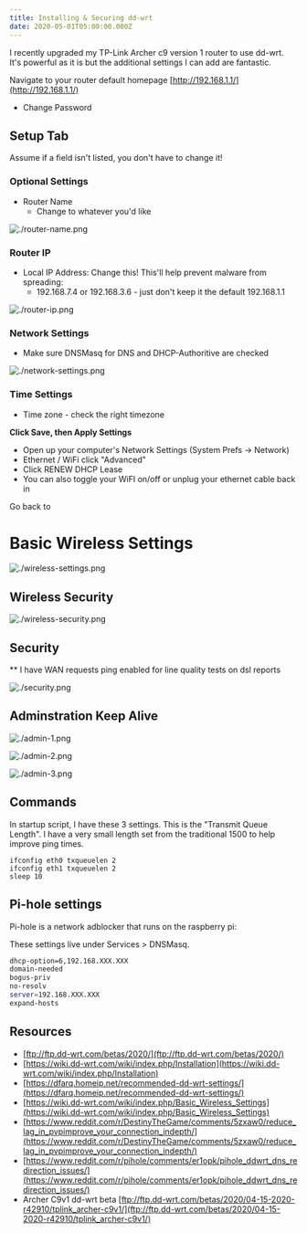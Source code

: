 ```yaml
---
title: Installing & Securing dd-wrt
date: 2020-05-01T05:00:00.000Z
---
```



I recently upgraded my TP-Link Archer c9 version 1 router to use dd-wrt. It's powerful as it is but the additional settings I can add are fantastic.

Navigate to your router default homepage
[http://192.168.1.1/](http://192.168.1.1/)

- Change Password

## Setup Tab

Assume if a field isn't listed, you don't have to change it!

### Optional Settings

- Router Name
    - Change to whatever you'd like

![./router-name.png](./router-name.png)

### Router IP

- Local IP Address: Change this! This'll help prevent malware from spreading:
    - 192.168.7.4 or 192.168.3.6 - just don't keep it the default 192.168.1.1

![./router-ip.png](./router-ip.png)

### Network Settings

- Make sure DNSMasq for DNS and DHCP-Authoritive are checked

![./network-settings.png](./network-settings.png)

### Time Settings

- Time zone - check the right timezone

**Click Save, then Apply Settings**

- Open up your computer's Network Settings (System Prefs → Network)
- Ethernet / WiFi click "Advanced"
- Click RENEW DHCP Lease
- You can also toggle your WiFI on/off or unplug your ethernet cable back in

Go back to 

# Basic Wireless Settings

![./wireless-settings.png](./wireless-settings.png)

## Wireless Security

![./wireless-security.png](./wireless-security.png)

## Security

** I have WAN requests ping enabled for line quality tests on dsl reports

![./security.png](./security.png)

## Adminstration Keep Alive

![./admin-1.png](./admin-1.png)

![./admin-2.png](./admin-2.png)

![./admin-3.png](./admin-3.png)

## Commands

In startup script, I have these 3 settings. This is the "Transmit Queue Length". I have a very small length set from the traditional 1500 to help improve ping times.

```
ifconfig eth0 txqueuelen 2
ifconfig eth1 txqueuelen 2
sleep 10
```

## Pi-hole settings

Pi-hole is a network adblocker that runs on the raspberry pi:

These settings live under Services > DNSMasq.

```sh
dhcp-option=6,192.168.XXX.XXX
domain-needed
bogus-priv
no-resolv
server=192.168.XXX.XXX
expand-hosts
```

## Resources

- [ftp://ftp.dd-wrt.com/betas/2020/](ftp://ftp.dd-wrt.com/betas/2020/)
- [https://wiki.dd-wrt.com/wiki/index.php/Installation](https://wiki.dd-wrt.com/wiki/index.php/Installation)
- [https://dfarq.homeip.net/recommended-dd-wrt-settings/](https://dfarq.homeip.net/recommended-dd-wrt-settings/)
- [https://wiki.dd-wrt.com/wiki/index.php/Basic_Wireless_Settings](https://wiki.dd-wrt.com/wiki/index.php/Basic_Wireless_Settings)
- [https://www.reddit.com/r/DestinyTheGame/comments/5zxaw0/reduce_lag_in_pvpimprove_your_connection_indepth/](https://www.reddit.com/r/DestinyTheGame/comments/5zxaw0/reduce_lag_in_pvpimprove_your_connection_indepth/)
- [https://www.reddit.com/r/pihole/comments/er1opk/pihole_ddwrt_dns_redirection_issues/](https://www.reddit.com/r/pihole/comments/er1opk/pihole_ddwrt_dns_redirection_issues/)
- Archer C9v1 dd-wrt beta [ftp://ftp.dd-wrt.com/betas/2020/04-15-2020-r42910/tplink_archer-c9v1/](ftp://ftp.dd-wrt.com/betas/2020/04-15-2020-r42910/tplink_archer-c9v1/)
